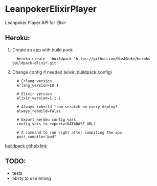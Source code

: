 # LeanpokerElixirPlayer

Leanpoker Player API for Elixir

## Heroku:

1. Create an app with build pack
    ```
      heroku create --buildpack "https://github.com/HashNuke/heroku-buildpack-elixir.git"
    ```

2. Change config if needed (elixir_buildpack.config)
    ```
      # Erlang version
      erlang_version=18.1

      # Elixir version
      elixir_version=1.1.1

      # Always rebuild from scratch on every deploy?
      always_rebuild=false

      # Export heroku config vars
      config_vars_to_export=(DATABASE_URL)

      # A command to run right after compiling the app
      post_compile="pwd"
    ```
[buildpack github link](http://github.com/HashNuke/heroku-buildpack-elixir)

## TODO:

* tests
* abilty to use erlang
